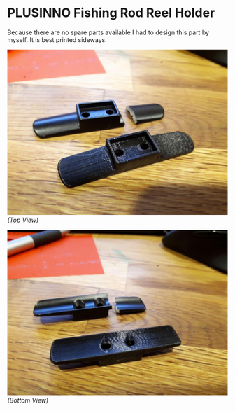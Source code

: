 # PLUSINNO Fishing Rod Reel Holder

Because there are no spare parts available I had to design this part by myself. It is best printed sideways.

![Reel Holder Top](assets/reel_holder_top.jpg)
_(Top View)_

![Reel Holder Bottom](assets/reel_holder_bottom.jpg)
_(Bottom View)_
